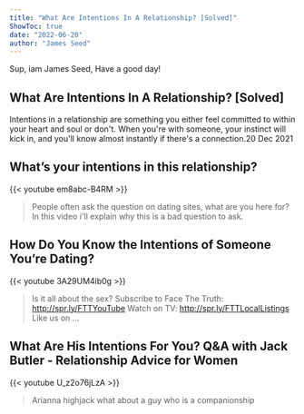 ```yaml
---
title: "What Are Intentions In A Relationship? [Solved]"
ShowToc: true 
date: "2022-06-20"
author: "James Seed" 
---
```


Sup, iam James Seed, Have a good day!
## What Are Intentions In A Relationship? [Solved]
Intentions in a relationship are something you either feel committed to within your heart and soul or don't. When you're with someone, your instinct will kick in, and you'll know almost instantly if there's a connection.20 Dec 2021

## What’s your intentions in this relationship?
{{< youtube em8abc-B4RM >}}
>People often ask the question on dating sites, what are you here for? In this video i'll explain why this is a bad question to ask.

## How Do You Know the Intentions of Someone You’re Dating?
{{< youtube 3A29UM4ib0g >}}
>Is it all about the sex? Subscribe to Face The Truth: http://spr.ly/FTTYouTube Watch on TV: http://spr.ly/FTTLocalListings Like us on ...

## What Are His Intentions For You?  Q&A with Jack Butler - Relationship Advice for Women
{{< youtube U_z2o76jLzA >}}
>Arianna highjack what about a guy who is a companionship 

